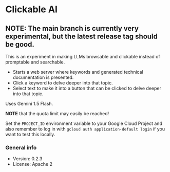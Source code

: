 # Clickable AI

## NOTE: The main branch is currently very experimental, but the latest release tag should be good.

This is an experiment in making LLMs browsable and clickable instead of promptable and searchable.

* Starts a web server where keywords and generated technical documentation is presented.
* Click a keyword to delve deeper into that topic.
* Select text to make it into a button that can be clicked to delve deeper into that topic.

Uses Gemini 1.5 Flash.

**NOTE** that the quota limit may easily be reached!

Set the `PROJECT_ID` environment variable to your Google Cloud Project and also remember to log in with `gcloud auth application-default login` if you want to test this locally.

### General info

* Version: 0.2.3
* License: Apache 2
